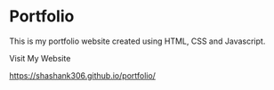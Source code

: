 # Portfolio
This is my portfolio website created using HTML, CSS and Javascript.

Visit My Website

https://shashank306.github.io/portfolio/
